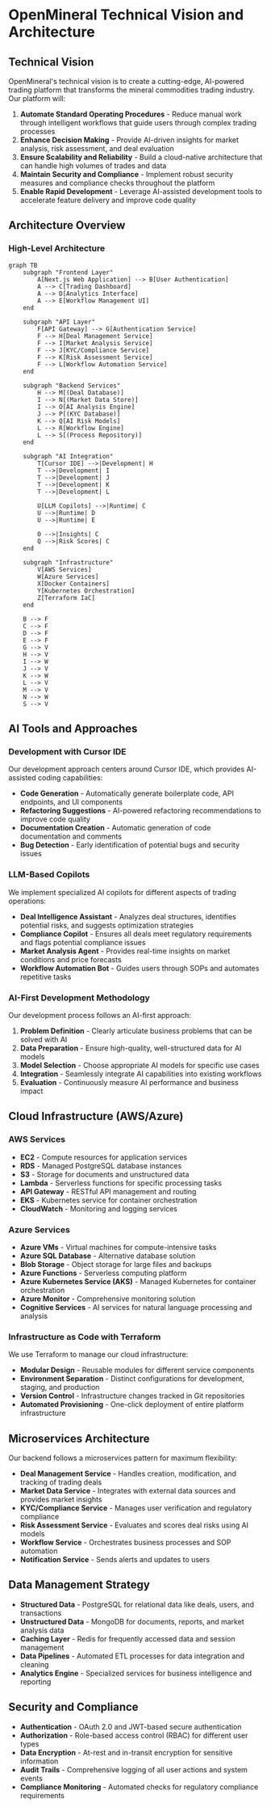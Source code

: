 # OpenMineral Technical Vision and Architecture

## Technical Vision

OpenMineral's technical vision is to create a cutting-edge, AI-powered trading platform that transforms the mineral commodities trading industry. Our platform will:

1. **Automate Standard Operating Procedures** - Reduce manual work through intelligent workflows that guide users through complex trading processes
2. **Enhance Decision Making** - Provide AI-driven insights for market analysis, risk assessment, and deal evaluation
3. **Ensure Scalability and Reliability** - Build a cloud-native architecture that can handle high volumes of trades and data
4. **Maintain Security and Compliance** - Implement robust security measures and compliance checks throughout the platform
5. **Enable Rapid Development** - Leverage AI-assisted development tools to accelerate feature delivery and improve code quality

## Architecture Overview

### High-Level Architecture

```mermaid
graph TB
    subgraph "Frontend Layer"
        A[Next.js Web Application] --> B[User Authentication]
        A --> C[Trading Dashboard]
        A --> D[Analytics Interface]
        A --> E[Workflow Management UI]
    end
    
    subgraph "API Layer"
        F[API Gateway] --> G[Authentication Service]
        F --> H[Deal Management Service]
        F --> I[Market Analysis Service]
        F --> J[KYC/Compliance Service]
        F --> K[Risk Assessment Service]
        F --> L[Workflow Automation Service]
    end
    
    subgraph "Backend Services"
        H --> M[(Deal Database)]
        I --> N[(Market Data Store)]
        I --> O[AI Analysis Engine]
        J --> P[(KYC Database)]
        K --> Q[AI Risk Models]
        L --> R[Workflow Engine]
        L --> S[(Process Repository)]
    end
    
    subgraph "AI Integration"
        T[Cursor IDE] -->|Development| H
        T -->|Development| I
        T -->|Development| J
        T -->|Development| K
        T -->|Development| L
        
        U[LLM Copilots] -->|Runtime| C
        U -->|Runtime| D
        U -->|Runtime| E
        
        O -->|Insights| C
        Q -->|Risk Scores| C
    end
    
    subgraph "Infrastructure"
        V[AWS Services]
        W[Azure Services]
        X[Docker Containers]
        Y[Kubernetes Orchestration]
        Z[Terraform IaC]
    end
    
    B --> F
    C --> F
    D --> F
    E --> F
    G --> V
    H --> V
    I --> W
    J --> V
    K --> W
    L --> V
    M --> V
    N --> W
    S --> V
```

## AI Tools and Approaches

### Development with Cursor IDE

Our development approach centers around Cursor IDE, which provides AI-assisted coding capabilities:

- **Code Generation** - Automatically generate boilerplate code, API endpoints, and UI components
- **Refactoring Suggestions** - AI-powered refactoring recommendations to improve code quality
- **Documentation Creation** - Automatic generation of code documentation and comments
- **Bug Detection** - Early identification of potential bugs and security issues

### LLM-Based Copilots

We implement specialized AI copilots for different aspects of trading operations:

- **Deal Intelligence Assistant** - Analyzes deal structures, identifies potential risks, and suggests optimization strategies
- **Compliance Copilot** - Ensures all deals meet regulatory requirements and flags potential compliance issues
- **Market Analysis Agent** - Provides real-time insights on market conditions and price forecasts
- **Workflow Automation Bot** - Guides users through SOPs and automates repetitive tasks

### AI-First Development Methodology

Our development process follows an AI-first approach:

1. **Problem Definition** - Clearly articulate business problems that can be solved with AI
2. **Data Preparation** - Ensure high-quality, well-structured data for AI models
3. **Model Selection** - Choose appropriate AI models for specific use cases
4. **Integration** - Seamlessly integrate AI capabilities into existing workflows
5. **Evaluation** - Continuously measure AI performance and business impact

## Cloud Infrastructure (AWS/Azure)

### AWS Services

- **EC2** - Compute resources for application services
- **RDS** - Managed PostgreSQL database instances
- **S3** - Storage for documents and unstructured data
- **Lambda** - Serverless functions for specific processing tasks
- **API Gateway** - RESTful API management and routing
- **EKS** - Kubernetes service for container orchestration
- **CloudWatch** - Monitoring and logging services

### Azure Services

- **Azure VMs** - Virtual machines for compute-intensive tasks
- **Azure SQL Database** - Alternative database solution
- **Blob Storage** - Object storage for large files and backups
- **Azure Functions** - Serverless computing platform
- **Azure Kubernetes Service (AKS)** - Managed Kubernetes for container orchestration
- **Azure Monitor** - Comprehensive monitoring solution
- **Cognitive Services** - AI services for natural language processing and analysis

### Infrastructure as Code with Terraform

We use Terraform to manage our cloud infrastructure:

- **Modular Design** - Reusable modules for different service components
- **Environment Separation** - Distinct configurations for development, staging, and production
- **Version Control** - Infrastructure changes tracked in Git repositories
- **Automated Provisioning** - One-click deployment of entire platform infrastructure

## Microservices Architecture

Our backend follows a microservices pattern for maximum flexibility:

- **Deal Management Service** - Handles creation, modification, and tracking of trading deals
- **Market Data Service** - Integrates with external data sources and provides market insights
- **KYC/Compliance Service** - Manages user verification and regulatory compliance
- **Risk Assessment Service** - Evaluates and scores deal risks using AI models
- **Workflow Service** - Orchestrates business processes and SOP automation
- **Notification Service** - Sends alerts and updates to users

## Data Management Strategy

- **Structured Data** - PostgreSQL for relational data like deals, users, and transactions
- **Unstructured Data** - MongoDB for documents, reports, and market analysis data
- **Caching Layer** - Redis for frequently accessed data and session management
- **Data Pipelines** - Automated ETL processes for data integration and cleaning
- **Analytics Engine** - Specialized services for business intelligence and reporting

## Security and Compliance

- **Authentication** - OAuth 2.0 and JWT-based secure authentication
- **Authorization** - Role-based access control (RBAC) for different user types
- **Data Encryption** - At-rest and in-transit encryption for sensitive information
- **Audit Trails** - Comprehensive logging of all user actions and system events
- **Compliance Monitoring** - Automated checks for regulatory compliance requirements
